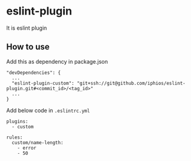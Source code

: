 # eslint-plugin
It is eslint plugin

## How to use
Add this as dependency in package.json

```
"devDependencies": {
  ...
  "eslint-plugin-custom": "git+ssh://git@github.com/iphios/eslint-plugin.git#<commit_id>/<tag_id>"
  ...
}
```

Add below code in `.eslintrc.yml`

```
plugins:
  - custom

rules:
  custom/name-length:
    - error
    - 50
```
